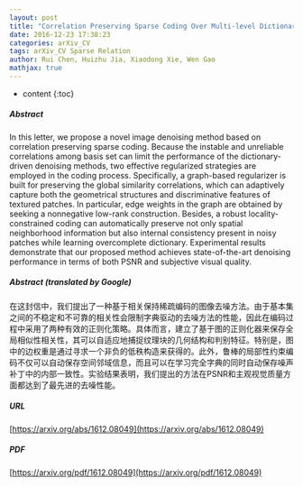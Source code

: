 ```yaml
---
layout: post
title: "Correlation Preserving Sparse Coding Over Multi-level Dictionaries for Image Denoising"
date: 2016-12-23 17:38:23
categories: arXiv_CV
tags: arXiv_CV Sparse Relation
author: Rui Chen, Huizhu Jia, Xiaodong Xie, Wen Gao
mathjax: true
---
```


* content
{:toc}

##### Abstract
In this letter, we propose a novel image denoising method based on correlation preserving sparse coding. Because the instable and unreliable correlations among basis set can limit the performance of the dictionary-driven denoising methods, two effective regularized strategies are employed in the coding process. Specifically, a graph-based regularizer is built for preserving the global similarity correlations, which can adaptively capture both the geometrical structures and discriminative features of textured patches. In particular, edge weights in the graph are obtained by seeking a nonnegative low-rank construction. Besides, a robust locality-constrained coding can automatically preserve not only spatial neighborhood information but also internal consistency present in noisy patches while learning overcomplete dictionary. Experimental results demonstrate that our proposed method achieves state-of-the-art denoising performance in terms of both PSNR and subjective visual quality.

##### Abstract (translated by Google)
在这封信中，我们提出了一种基于相关保持稀疏编码的图像去噪方法。由于基本集之间的不稳定和不可靠的相关性会限制字典驱动的去噪方法的性能，因此在编码过程中采用了两种有效的正则化策略。具体而言，建立了基于图的正则化器来保存全局相似性相关性，其可以自适应地捕捉纹理块的几何结构和判别特征。特别是，图中的边权重是通过寻求一个非负的低秩构造来获得的。此外，鲁棒的局部性约束编码不仅可以自动保存空间邻域信息，而且可以在学习完全字典的同时自动保存噪声补丁中的内部一致性。实验结果表明，我们提出的方法在PSNR和主观视觉质量方面都达到了最先进的去噪性能。

##### URL
[https://arxiv.org/abs/1612.08049](https://arxiv.org/abs/1612.08049)

##### PDF
[https://arxiv.org/pdf/1612.08049](https://arxiv.org/pdf/1612.08049)

